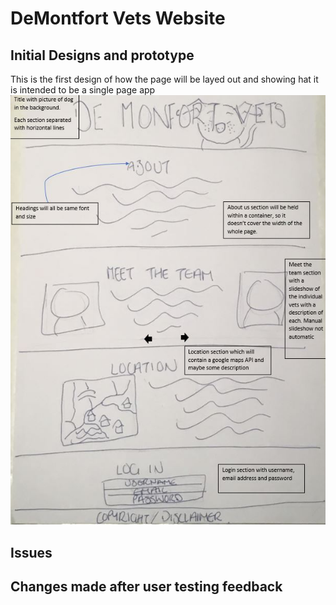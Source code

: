 # DeMontfort Vets Website

## Initial Designs and prototype
This is the first design of how the page will be layed out and showing hat it is intended to be a single page app
![First Design](Images/InitialDesign.JPG)

## Issues

## Changes made after user testing feedback